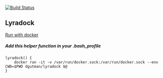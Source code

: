 [![Build Status](https://travis-ci.org/dgutman10/lyradock.svg?branch=master)](https://travis-ci.org/dgutman10/lyradock)

## Lyradock

[Run with docker](https://hub.docker.com/repository/docker/dgutman/lyradock)

##### Add this helper function in your .bash_profile

```
lyradock() {
	docker run -it -v /var/run/docker.sock:/var/run/docker.sock --env CWD=$PWD dgutman/lyradock $@
}
```